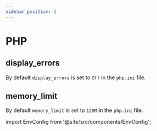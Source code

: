 ```yaml
---
sidebar_position: 2
---
```


# PHP

## display_errors

By default `display_errors` is set to `Off` in the `php.ini` file.


## memory_limit

By default `memory_limit` is set to `128M` in the `php.ini` file.


import EnvConfig from '@site/src/components/EnvConfig';

<EnvConfig name="DISPLAY_ERRORS|MEMORY_LIMIT" init="Off|128M" values="On,Off|<size>"/>